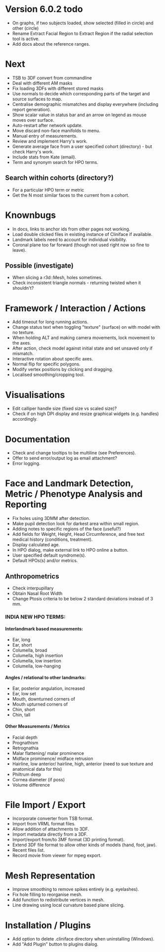 # Version 6.0.2 todo
- On graphs, if two subjects loaded, show selected (filled in circle) and other (circle)
- Rename Extract Facial Region to Extract Region if the radial selection tool is active.
- Add docs about the reference ranges.

# Next
- TSB to 3DF convert from commandline
- Deal with different AM masks
- Fix loading 3DFs with different stored masks
- Use normals to decide which corresponding parts of the target and source surfaces to map.
- Centralise demographic mismatches and display everywhere (including report generation).
- Show scalar value in status bar and an arrow on legend as mouse moves over surface.
- Auto-restart after network update.
- Move discard non-face manifolds to menu.
- Manual entry of measurements.
- Review and implement Harry's work.
- Generate average face from a user specified cohort (directory) - but check Harry's work.
- Include stats from Kate (email).
- Term and synonym search for HPO terms.
## Search within cohorts (directory?)
  - For a particular HPO term or metric
  - Get the N most similar faces to the current from a cohort.

# Knownbugs
- In docs, links to anchor ids from other pages not working.
- Load double clicked files in existing instance of Cliniface if available.
- Landmark labels need to account for individual visibility.
- Coronal plane too far forward (though not used right now so fine to leave).
## Possible (investigate)
- When slicing a r3d::Mesh, holes sometimes.
- Check inconsistent triangle normals - returning twisted when it shouldn't?

# Framework / Interaction / Actions
- Add timeout for long running actions.
- Change status text when toggling "texture" (surface) on with model with no texture.
- When holding ALT and making camera movements, lock movement to the axes.
- After action, check model against initial state and set unsaved only if mismatch.
- Interactive rotation about specific axes.
- Normal flip for specific polygons.
- Modify vertex positions by clicking and dragging.
- Localised smoothing/cropping tool.

# Visualisations
- Edit calliper handle size (fixed size vs scaled size)?
- Check if on high DPI display and resize graphical widgets (e.g. handles) accordingly.

# Documentation
- Check and change tooltips to be multiline (see Preferences).
- Offer to send error/output log as email attachment?
- Error logging.

# Face and Landmark Detection, Metric / Phenotype Analysis and Reporting
- Fix holes using 3DMM after detection.
- Make pupil detection look for darkest area within small region.
- Adding notes to specific regions of the face (useful?)
- Add fields for Weight, Height, Head Circumference, and free text medical history (conditions, treatment).
- Display calculated age.
- In HPO dialog, make external link to HPO online a button.
- User specified default syndrome(s).
- Default HPOs(s) and/or metrics.
## Anthropometrics
- Check interpupillary
- Obtain Nasal Root Width
- Change Ptosis criteria to be below 2 standard deviations instead of 3 mm.
### INDIA NEW HPO TERMS:
#### Interlandmark based measurements:
- Ear, long
- Ear, short
- Columella, broad
- Columella, high insertion
- Columella, low insertion
- Columella, low-hanging
#### Angles / relational to other landmarks:
- Ear, posterior angulation, increased
- Ear, low set
- Mouth, downturned corners of
- Mouth upturned corners of
- Chin, short
- Chin, tall
#### Other Measurements / Metrics
- Facial depth
- Prognathism
- Retrognathia
- Malar flattening/ malar prominence
- Midface prominence/ midface retrusion
- Hairline, low anterior/ hairline, high, anterior (need to sue texture and anatomical data for this)
- Philtrum deep
- Cornea diameter (if poss)
- Volume difference

# File Import / Export
- Incorporate converter from TSB format.
- Import from VRML format files.
- Allow addition of attachments to 3DF.
- Import metadata directly from a 3DF.
- Import/export from/to 3MF format (3D printing format).
- Extend 3DF file format to allow other kinds of models (hand, foot, jaw).
- Recent files list.
- Record movie from viewer for mpeg export.

# Mesh Representation
- Improve smoothing to remove spikes entirely (e.g. eyelashes).
- Fix hole filling to reorganise mesh.
- Add function to redistribute vertices in mesh.
- Line drawing using local curvature based plane slicing.

# Installation / Plugins
- Add option to delete .cliniface directory when uninstalling (Windows).
- Add "Add Plugin" button to plugins dialog.
